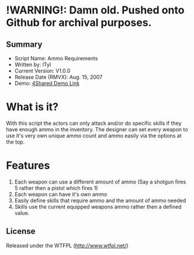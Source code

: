 !WARNING!: Damn old. Pushed onto Github for archival purposes.
====================

## Summary ##

+ Script Name: Ammo Requirements
+ Written by: lTyl
+ Current Version: V1.0.0
+ Release Date (RMVX): Aug. 15, 2007
+ Demo: [4Shared Demo Link](http://www.4shared.com/zip/8c4pdeb_/Ammo_Requirements.html?)

# What is it? #

With this script the actors can only attack and/or do specific skills if they have enough ammo in the inventory. The designer can set every weapon to use it's very own unique ammo count and ammo easily via the options at the top.

# Features #
1. Each weapon can use a different amount of ammo (Say a shotgun fires 5 rather then a pistol which fires 1)
2. Each weapon can have it's own ammo
3. Easily define skills that require ammo and the amount of ammo needed
4. Skills use the current equipped weapons ammo rather then a defined value.

## License ##
Released under the WTFPL (http://www.wtfpl.net/)